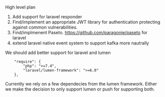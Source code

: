 High level plan
1) Add support for laravel responder 
2) Find/implement an appropriate JWT library for authentication protecting against common vulnerabilities.
3) Find/implmenent Paseto. https://github.com/paragonie/paseto for laravel
4) extend laravel native event system to support kafka more nautrally

We should add better support for laravel and lumen
```
    "require": {
        "php": ">=7.4",
        "laravel/lumen-framework": ">=6.0"
    },
```

Currently we rely on a few dependecies from the lumen framework. Either we make the decision to only support lumen or push for supporting both.